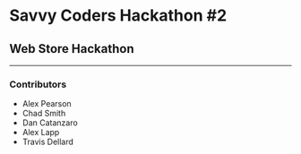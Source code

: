 # Savvy Coders Hackathon \#2
## Web Store Hackathon

---

### Contributors
+ Alex Pearson
+ Chad Smith
+ Dan Catanzaro
+ Alex Lapp
+ Travis Dellard
